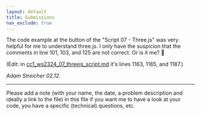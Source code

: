 ```yaml
---
layout: default
title: Submissions
nav_exclude: true
---
```


The code example at the button of the "Script 07 - Three.js" was very helpful for me to understand three.js. I only have the suspicion that the comments in line 101, 103, and 125 are not correct. Or is it me? 🙈

(Edit: in [cc1_ws2324_07_threejs_script.md](../02_scripts/cc1_ws2324_07_threejs_script.md) it's lines 1163, 1165, and 1187.)

*Adam Streicher 02.12.*
___
Please add a note (with your name, the date, a problem description and ideally a link to the file) in this file if you want me to have a look at your code, you have a specific (technical) questions, etc.
